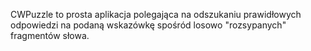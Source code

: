 CWPuzzle to prosta aplikacja polegająca na odszukaniu prawidłowych odpowiedzi na podaną wskazówkę spośród losowo "rozsypanych" fragmentów słowa.
